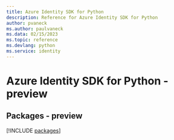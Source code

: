 ```yaml
---
title: Azure Identity SDK for Python
description: Reference for Azure Identity SDK for Python
author: pvaneck
ms.author: paulvaneck
ms.data: 02/15/2023
ms.topic: reference
ms.devlang: python
ms.service: identity
---
```

# Azure Identity SDK for Python - preview
## Packages - preview
[!INCLUDE [packages](identity-index.md)]